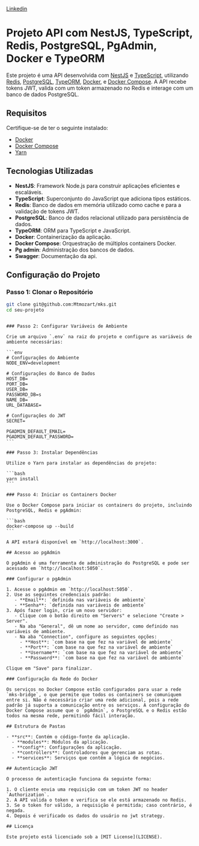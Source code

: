 [Linkedin](https://www.linkedin.com/in/matheus-mozart-borges)

# Projeto API com NestJS, TypeScript, Redis, PostgreSQL, PgAdmin, Docker e TypeORM

Este projeto é uma API desenvolvida com [NestJS](https://nestjs.com/) e [TypeScript](https://www.typescriptlang.org/), utilizando [Redis](https://redis.io/), [PostgreSQL](https://www.postgresql.org/), [TypeORM](https://typeorm.io/), [Docker](https://www.docker.com/), e [Docker Compose](https://docs.docker.com/compose/). A API recebe tokens JWT, valida com um token armazenado no Redis e interage com um banco de dados PostgreSQL.

## Requisitos

Certifique-se de ter o seguinte instalado:

- [Docker](https://www.docker.com/)
- [Docker Compose](https://docs.docker.com/compose/)
- [Yarn](https://classic.yarnpkg.com/en/docs/install)

## Tecnologias Utilizadas

- **NestJS**: Framework Node.js para construir aplicações eficientes e escaláveis.
- **TypeScript**: Superconjunto do JavaScript que adiciona tipos estáticos.
- **Redis**: Banco de dados em memória utilizado como cache e para a validação de tokens JWT.
- **PostgreSQL**: Banco de dados relacional utilizado para persistência de dados.
- **TypeORM**: ORM para TypeScript e JavaScript.
- **Docker**: Containerização da aplicação.
- **Docker Compose**: Orquestração de múltiplos containers Docker.
- **Pg admin**: Administração dos bancos de dados.
- **Swagger**: Documentação da api.

## Configuração do Projeto

### Passo 1: Clonar o Repositório

```bash
git clone git@github.com:Mtmozart/mks.git
cd seu-projeto
```

````

### Passo 2: Configurar Variáveis de Ambiente

Crie um arquivo `.env` na raiz do projeto e configure as variáveis de ambiente necessárias:

```env
# Configurações do Ambiente
NODE_ENV=development

# Configurações do Banco de Dados
HOST_DB=
PORT_DB=
USER_DB=
PASSWORD_DB=s
NAME_DB=
URL_DATABASE=

# Configurações do JWT
SECRET=

PGADMIN_DEFAULT_EMAIL=
PGADMIN_DEFAULT_PASSWORD=
```

### Passo 3: Instalar Dependências

Utilize o Yarn para instalar as dependências do projeto:

```bash
yarn install
```

### Passo 4: Iniciar os Containers Docker

Use o Docker Compose para iniciar os containers do projeto, incluindo PostgreSQL, Redis e pgAdmin:

```bash
docker-compose up --build
```

A API estará disponível em `http://localhost:3000`.

## Acesso ao pgAdmin

O pgAdmin é uma ferramenta de administração do PostgreSQL e pode ser acessado em `http://localhost:5050`.

### Configurar o pgAdmin

1. Acesse o pgAdmin em `http://localhost:5050`.
2. Use as seguintes credenciais padrão:
   - **Email**: `definida nas variáveis de ambiente`
   - **Senha**: `definida nas variáveis de ambiente`
3. Após fazer login, crie um novo servidor:
   - Clique com o botão direito em "Servers" e selecione "Create > Server".
   - Na aba "General", dê um nome ao servidor, como definido nas variáveis de ambiente.
   - Na aba "Connection", configure as seguintes opções:
     - **Host**: `com base na que fez na variável de ambiente`
     - **Port**: `com base na que fez na variável de ambiente`
     - **Username**: `com base na que fez na variável de ambiente`
     - **Password**: `com base na que fez na variável de ambiente`

Clique em "Save" para finalizar.

### Configuração da Rede do Docker

Os serviços no Docker Compose estão configurados para usar a rede `mks-bridge`, o que permite que todos os containers se comuniquem entre si. Não é necessário criar uma rede adicional, pois a rede padrão já suporta a comunicação entre os serviços. A configuração do Docker Compose assume que o `pgAdmin`, o PostgreSQL e o Redis estão todos na mesma rede, permitindo fácil interação.

## Estrutura de Pastas

- **src**: Contém o código-fonte da aplicação.
  - **modules**: Módulos da aplicação.
  - **config**: Configurações da aplicação.
  - **controllers**: Controladores que gerenciam as rotas.
  - **services**: Serviços que contêm a lógica de negócios.

## Autenticação JWT

O processo de autenticação funciona da seguinte forma:

1. O cliente envia uma requisição com um token JWT no header `Authorization`.
2. A API valida o token e verifica se ele está armazenado no Redis.
3. Se o token for válido, a requisição é permitida; caso contrário, é negada.
4. Depois é verificado os dados do usuário no jwt strategy.

## Licença

Este projeto está licenciado sob a [MIT License](LICENSE).
````
